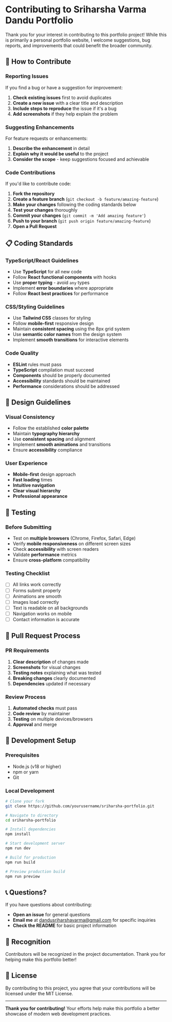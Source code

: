 # Contributing to Sriharsha Varma Dandu Portfolio

Thank you for your interest in contributing to this portfolio project! While this is primarily a personal portfolio website, I welcome suggestions, bug reports, and improvements that could benefit the broader community.

## 🤝 How to Contribute

### Reporting Issues

If you find a bug or have a suggestion for improvement:

1. **Check existing issues** first to avoid duplicates
2. **Create a new issue** with a clear title and description
3. **Include steps to reproduce** the issue if it's a bug
4. **Add screenshots** if they help explain the problem

### Suggesting Enhancements

For feature requests or enhancements:

1. **Describe the enhancement** in detail
2. **Explain why it would be useful** to the project
3. **Consider the scope** - keep suggestions focused and achievable

### Code Contributions

If you'd like to contribute code:

1. **Fork the repository**
2. **Create a feature branch** (`git checkout -b feature/amazing-feature`)
3. **Make your changes** following the coding standards below
4. **Test your changes** thoroughly
5. **Commit your changes** (`git commit -m 'Add amazing feature'`)
6. **Push to your branch** (`git push origin feature/amazing-feature`)
7. **Open a Pull Request**

## 📋 Coding Standards

### TypeScript/React Guidelines

- Use **TypeScript** for all new code
- Follow **React functional components** with hooks
- Use **proper typing** - avoid `any` types
- Implement **error boundaries** where appropriate
- Follow **React best practices** for performance

### CSS/Styling Guidelines

- Use **Tailwind CSS** classes for styling
- Follow **mobile-first** responsive design
- Maintain **consistent spacing** using the 8px grid system
- Use **semantic color names** from the design system
- Implement **smooth transitions** for interactive elements

### Code Quality

- **ESLint** rules must pass
- **TypeScript** compilation must succeed
- **Components** should be properly documented
- **Accessibility** standards should be maintained
- **Performance** considerations should be addressed

## 🎨 Design Guidelines

### Visual Consistency

- Follow the established **color palette**
- Maintain **typography hierarchy**
- Use **consistent spacing** and alignment
- Implement **smooth animations** and transitions
- Ensure **accessibility** compliance

### User Experience

- **Mobile-first** design approach
- **Fast loading** times
- **Intuitive navigation**
- **Clear visual hierarchy**
- **Professional appearance**

## 🧪 Testing

### Before Submitting

- Test on **multiple browsers** (Chrome, Firefox, Safari, Edge)
- Verify **mobile responsiveness** on different screen sizes
- Check **accessibility** with screen readers
- Validate **performance** metrics
- Ensure **cross-platform** compatibility

### Testing Checklist

- [ ] All links work correctly
- [ ] Forms submit properly
- [ ] Animations are smooth
- [ ] Images load correctly
- [ ] Text is readable on all backgrounds
- [ ] Navigation works on mobile
- [ ] Contact information is accurate

## 📝 Pull Request Process

### PR Requirements

1. **Clear description** of changes made
2. **Screenshots** for visual changes
3. **Testing notes** explaining what was tested
4. **Breaking changes** clearly documented
5. **Dependencies** updated if necessary

### Review Process

1. **Automated checks** must pass
2. **Code review** by maintainer
3. **Testing** on multiple devices/browsers
4. **Approval** and merge

## 🚀 Development Setup

### Prerequisites

- Node.js (v18 or higher)
- npm or yarn
- Git

### Local Development

```bash
# Clone your fork
git clone https://github.com/yourusername/sriharsha-portfolio.git

# Navigate to directory
cd sriharsha-portfolio

# Install dependencies
npm install

# Start development server
npm run dev

# Build for production
npm run build

# Preview production build
npm run preview
```

## 📞 Questions?

If you have questions about contributing:

- **Open an issue** for general questions
- **Email me** at dandusriharshavarma@gmail.com for specific inquiries
- **Check the README** for basic project information

## 🙏 Recognition

Contributors will be recognized in the project documentation. Thank you for helping make this portfolio better!

## 📄 License

By contributing to this project, you agree that your contributions will be licensed under the MIT License.

---

**Thank you for contributing!** Your efforts help make this portfolio a better showcase of modern web development practices.
